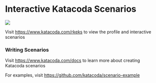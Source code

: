 # Interactive Katacoda Scenarios

[![](http://shields.katacoda.com/katacoda/rkeks/count.svg)](https://www.katacoda.com/rkeks "Get your profile on Katacoda.com")

Visit https://www.katacoda.com/rkeks to view the profile and interactive scenarios

### Writing Scenarios
Visit https://www.katacoda.com/docs to learn more about creating Katacoda scenarios

For examples, visit https://github.com/katacoda/scenario-example
